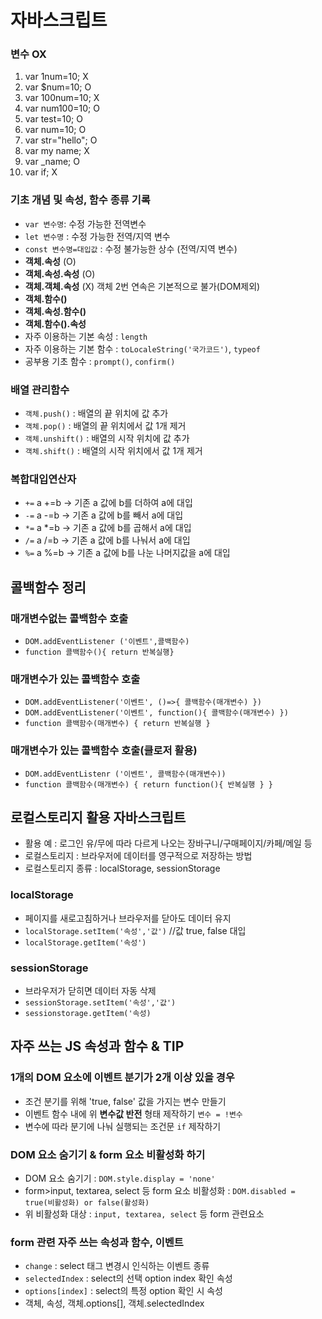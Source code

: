 # 자바스크립트
### 변수 OX
1. var 1num=10; X
2. var $num=10; O
3. var 100num=10; X
4. var num100=10; O
5. var test=10; O
6. var num=10; O
7. var str="hello"; O
8. var my name; X
9. var _name; O
10. var if; X

### 기초 개념 및 속성, 함수 종류 기록
* `var 변수명`: 수정 가능한 전역변수
* `let 변수명` : 수정 가능한 전역/지역 변수
* `const 변수명=대입값` : 수정 불가능한 상수 (전역/지역 변수)
* **객체.속성** (O)
* **객체.속성.속성** (O)
* **객체.객체.속성** (X) 객체 2번 연속은 기본적으로 불가(DOM제외)
* **객체.함수()**
* **객체.속성.함수()**
* **객체.함수().속성**
* 자주 이용하는 기본 속성 : `length`
* 자주 이용하는 기본 함수 : `toLocaleString('국가코드')`, `typeof`
* 공부용 기초 함수 : `prompt()`, `confirm()`
### **배열** 관리함수
* `객체.push()` : 배열의 끝 위치에 값 추가
* `객체.pop()` : 배열의 끝 위치에서 값 1개 제거
* `객체.unshift()` : 배열의 시작 위치에 값 추가
* `객체.shift()` : 배열의 시작 위치에서 값 1개 제거
### 복합대입연산자
* `+=`	a +=b -> 기존 a 값에 b를 더하여 a에 대입
* `-=`	a -=b -> 기존 a 값에 b를 빼서 a에 대입
* `*=`	a *=b -> 기존 a 값에 b를 곱해서 a에 대입
* `/=`	a /=b -> 기존 a 값에 b를 나눠서 a에 대입
* `%=`	a %=b -> 기존 a 값에 b를 나눈 나머지값을 a에 대입
## 콜백함수 정리
### 매개변수없는 콜백함수 호출
* `DOM.addEventListener ('이벤트',콜백함수)`
* `function 콜백함수(){ return 반복실행}`

### 매개변수가 있는 콜백함수 호출
* `DOM.addEventListener('이벤트', ()=>{ 콜백함수(매개변수) })`
* `DOM.addEventListener('이벤트', function(){ 콜백함수(매개변수) })`
* `function 콜백함수(매개변수) { return 반복실행 }`

### 매개변수가 있는 콜백함수 호출(클로저 활용)
* `DOM.addEventListenr ('이벤트', 콜백함수(매개변수))`
* `function 콜백함수(매개변수) { return function(){ 반복실행 } }`

## 로컬스토리지 활용 자바스크립트
* 활용 예 : 로그인 유/무에 따라 다르게 나오는 장바구니/구매페이지/카페/메일 등
* 로컬스토리지 : 브라우저에 데이터를 영구적으로 저장하는 방법
* 로컬스토리지 종류 : localStorage, sessionStorage
### localStorage
* 페이지를 새로고침하거나 브라우저를 닫아도 데이터 유지
* `localStorage.setItem('속성','값')` //값 true, false 대입
* `localStorage.getItem('속성')`
### sessionStorage
* 브라우저가 닫히면 데이터 자동 삭제
* `sessionStorage.setItem('속성','값')`
* `sessionstorage.getItem('속성)`
## 자주 쓰는 JS 속성과 함수 & TIP
### 1개의 DOM 요소에 이벤트 분기가 2개 이상 있을 경우
* 조건 분기를 위해 'true, false' 값을 가지는 변수 만들기
* 이벤트 함수 내에 위 **변수값 반전** 형태 제작하기 `변수 = !변수`
* 변수에 따라 분기에 나눠 실행되는 조건문 `if` 제작하기
### DOM 요소 숨기기 & form 요소 비활성화 하기
* DOM 요소 숨기기 : `DOM.style.display = 'none'`
* form>input, textarea, select 등 form 요소 비활성화 : `DOM.disabled = true(비활성화) or false(활성화)`
* 위 비활성화 대상 : `input, textarea, select` 등 form 관련요소
### form 관련 자주 쓰는 속성과 함수, 이벤트
* `change` : select 태그 변경시 인식하는 이벤트 종류
* `selectedIndex` : select의 선택 option index 확인 속성
* `options[index]` : select의 특정 option 확인 시 속성
* 객체, 속성, 객체.options[], 객체.selectedIndex